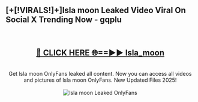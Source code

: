 <h2>[+[!VIRALS!]+]lsla moon Leaked Video Viral On Social X Trending Now - gqplu</h2>
<br>
<div align="center">
<h2><a href="https://libra.edu.pl?lsla_moon" rel="nofollow">🔴 CLICK HERE 🌐==►► lsla_moon</a></h2>
<br>
Get lsla moon OnlyFans leaked all content. Now you can access all videos and pictures of lsla moon OnlyFans. New Updated Files 2025!
<br>
<br>
<a href="https://libra.edu.pl?lsla_moon" rel="nofollow" data-target="animated-image.originalLink"><img src="https://i.ibb.co.com/WyWwxjT/player-gif2.gif" alt="lsla moon Leaked OnlyFans" style="max-width: 100%; display: inline-block;" data-target="animated-image.originalImage"></a>
</div>
<br>